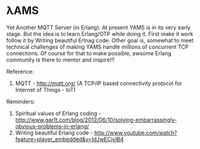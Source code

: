 λAMS
====

Yet Another MQTT Server (in Erlang): At present YAMS is in its very early stage. But the idea is to learn Erlang/OTP while doing it. First make it work follow it by Writing beautiful Erlnag code. Other goal is, somewhat to meet technical challenges of making YAMS handle millions of concurrent TCP connections. Of course for that to make possible, awsome Erlang community is there to mentor and inspire!!!

Reference:

1. MQTT  - http://mqtt.org/ (A TCP/IP based connectivity protocol for Internet of Things - IoT)

Reminders:

1. Spiritual values of Erlang coding - http://www.gar1t.com/blog/2012/06/10/solving-embarrassingly-obvious-problems-in-erlang/ 
2. Writing beautiful Erlang code - http://www.youtube.com/watch?feature=player_embedded&v=IdJwECjylB4
